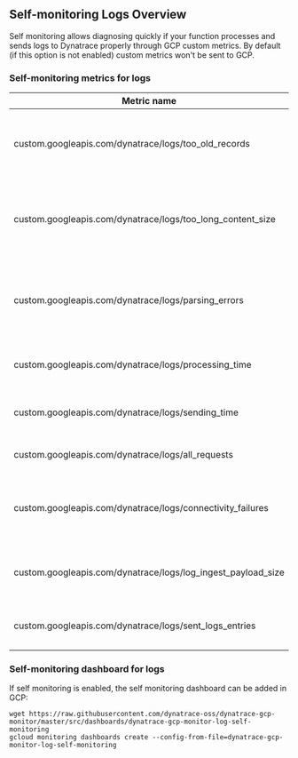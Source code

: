 ## Self-monitoring Logs Overview
Self monitoring allows diagnosing quickly if your function processes and sends logs to Dynatrace properly through GCP custom metrics.
By default (if this option is not enabled) custom metrics won't be sent to GCP.

### Self-monitoring metrics for logs

| Metric name                   | Description                               | Dimension | 
| ------------------------------|-------------------------------------------|:----------:|
| custom.googleapis.com/dynatrace/logs/too_old_records | Reported when logs received from Pub/Sub are too old | - |
| custom.googleapis.com/dynatrace/logs/too_long_content_size | Reported when content of log is too long. The content will be trimmed | - |
| custom.googleapis.com/dynatrace/logs/parsing_errors | Reported when any parsing errors occurred during log processing | - |
| custom.googleapis.com/dynatrace/logs/processing_time | Time needed to process all logs [s] | - |
| custom.googleapis.com/dynatrace/logs/sending_time | Time needed to send all requests [s] | - |
| custom.googleapis.com/dynatrace/logs/all_requests | All requests sent to Dynatrace | - |
| custom.googleapis.com/dynatrace/logs/connectivity_failures | Reported when any Dynatrace connectivity issues occurred | connectivity_status |
| custom.googleapis.com/dynatrace/logs/log_ingest_payload_size | Size of log payload sent to Dynatrace [kB] | - |
| custom.googleapis.com/dynatrace/logs/sent_logs_entries | Number of logs entries sent to Dynatrace | - |

### Self-monitoring dashboard for logs
If self monitoring is enabled, the self monitoring dashboard can be added in GCP:
```shell script
wget https://raw.githubusercontent.com/dynatrace-oss/dynatrace-gcp-monitor/master/src/dashboards/dynatrace-gcp-monitor-log-self-monitoring
gcloud monitoring dashboards create --config-from-file=dynatrace-gcp-monitor-log-self-monitoring
```